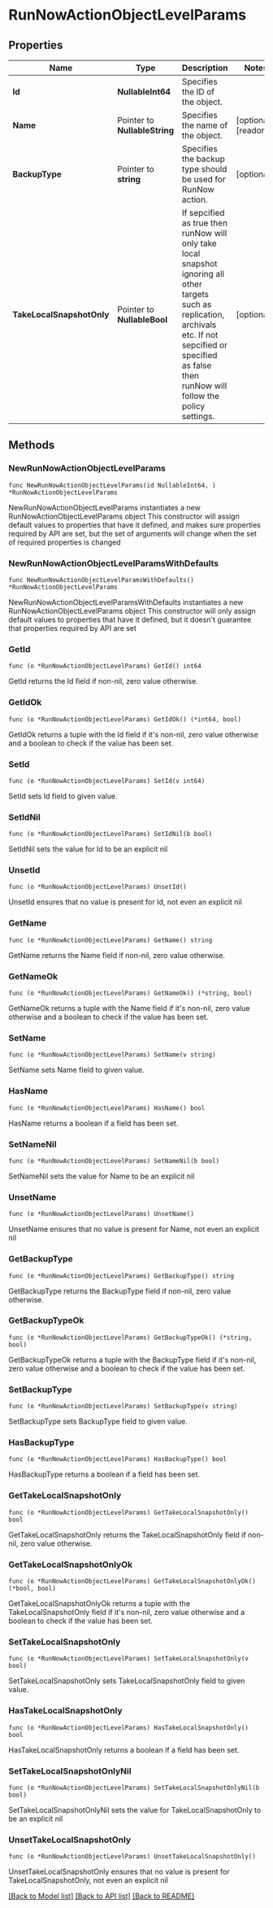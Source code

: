 # RunNowActionObjectLevelParams

## Properties

Name | Type | Description | Notes
------------ | ------------- | ------------- | -------------
**Id** | **NullableInt64** | Specifies the ID of the object. | 
**Name** | Pointer to **NullableString** | Specifies the name of the object. | [optional] [readonly] 
**BackupType** | Pointer to **string** | Specifies the backup type should be used for RunNow action. | [optional] 
**TakeLocalSnapshotOnly** | Pointer to **NullableBool** | If sepcified as true then runNow will only take local snapshot ignoring all other targets such as replication, archivals etc. If not sepcified or specified as false then runNow will follow the policy settings. | [optional] 

## Methods

### NewRunNowActionObjectLevelParams

`func NewRunNowActionObjectLevelParams(id NullableInt64, ) *RunNowActionObjectLevelParams`

NewRunNowActionObjectLevelParams instantiates a new RunNowActionObjectLevelParams object
This constructor will assign default values to properties that have it defined,
and makes sure properties required by API are set, but the set of arguments
will change when the set of required properties is changed

### NewRunNowActionObjectLevelParamsWithDefaults

`func NewRunNowActionObjectLevelParamsWithDefaults() *RunNowActionObjectLevelParams`

NewRunNowActionObjectLevelParamsWithDefaults instantiates a new RunNowActionObjectLevelParams object
This constructor will only assign default values to properties that have it defined,
but it doesn't guarantee that properties required by API are set

### GetId

`func (o *RunNowActionObjectLevelParams) GetId() int64`

GetId returns the Id field if non-nil, zero value otherwise.

### GetIdOk

`func (o *RunNowActionObjectLevelParams) GetIdOk() (*int64, bool)`

GetIdOk returns a tuple with the Id field if it's non-nil, zero value otherwise
and a boolean to check if the value has been set.

### SetId

`func (o *RunNowActionObjectLevelParams) SetId(v int64)`

SetId sets Id field to given value.


### SetIdNil

`func (o *RunNowActionObjectLevelParams) SetIdNil(b bool)`

 SetIdNil sets the value for Id to be an explicit nil

### UnsetId
`func (o *RunNowActionObjectLevelParams) UnsetId()`

UnsetId ensures that no value is present for Id, not even an explicit nil
### GetName

`func (o *RunNowActionObjectLevelParams) GetName() string`

GetName returns the Name field if non-nil, zero value otherwise.

### GetNameOk

`func (o *RunNowActionObjectLevelParams) GetNameOk() (*string, bool)`

GetNameOk returns a tuple with the Name field if it's non-nil, zero value otherwise
and a boolean to check if the value has been set.

### SetName

`func (o *RunNowActionObjectLevelParams) SetName(v string)`

SetName sets Name field to given value.

### HasName

`func (o *RunNowActionObjectLevelParams) HasName() bool`

HasName returns a boolean if a field has been set.

### SetNameNil

`func (o *RunNowActionObjectLevelParams) SetNameNil(b bool)`

 SetNameNil sets the value for Name to be an explicit nil

### UnsetName
`func (o *RunNowActionObjectLevelParams) UnsetName()`

UnsetName ensures that no value is present for Name, not even an explicit nil
### GetBackupType

`func (o *RunNowActionObjectLevelParams) GetBackupType() string`

GetBackupType returns the BackupType field if non-nil, zero value otherwise.

### GetBackupTypeOk

`func (o *RunNowActionObjectLevelParams) GetBackupTypeOk() (*string, bool)`

GetBackupTypeOk returns a tuple with the BackupType field if it's non-nil, zero value otherwise
and a boolean to check if the value has been set.

### SetBackupType

`func (o *RunNowActionObjectLevelParams) SetBackupType(v string)`

SetBackupType sets BackupType field to given value.

### HasBackupType

`func (o *RunNowActionObjectLevelParams) HasBackupType() bool`

HasBackupType returns a boolean if a field has been set.

### GetTakeLocalSnapshotOnly

`func (o *RunNowActionObjectLevelParams) GetTakeLocalSnapshotOnly() bool`

GetTakeLocalSnapshotOnly returns the TakeLocalSnapshotOnly field if non-nil, zero value otherwise.

### GetTakeLocalSnapshotOnlyOk

`func (o *RunNowActionObjectLevelParams) GetTakeLocalSnapshotOnlyOk() (*bool, bool)`

GetTakeLocalSnapshotOnlyOk returns a tuple with the TakeLocalSnapshotOnly field if it's non-nil, zero value otherwise
and a boolean to check if the value has been set.

### SetTakeLocalSnapshotOnly

`func (o *RunNowActionObjectLevelParams) SetTakeLocalSnapshotOnly(v bool)`

SetTakeLocalSnapshotOnly sets TakeLocalSnapshotOnly field to given value.

### HasTakeLocalSnapshotOnly

`func (o *RunNowActionObjectLevelParams) HasTakeLocalSnapshotOnly() bool`

HasTakeLocalSnapshotOnly returns a boolean if a field has been set.

### SetTakeLocalSnapshotOnlyNil

`func (o *RunNowActionObjectLevelParams) SetTakeLocalSnapshotOnlyNil(b bool)`

 SetTakeLocalSnapshotOnlyNil sets the value for TakeLocalSnapshotOnly to be an explicit nil

### UnsetTakeLocalSnapshotOnly
`func (o *RunNowActionObjectLevelParams) UnsetTakeLocalSnapshotOnly()`

UnsetTakeLocalSnapshotOnly ensures that no value is present for TakeLocalSnapshotOnly, not even an explicit nil

[[Back to Model list]](../README.md#documentation-for-models) [[Back to API list]](../README.md#documentation-for-api-endpoints) [[Back to README]](../README.md)


